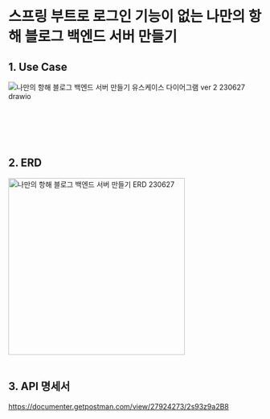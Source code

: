# 스프링 부트로 로그인 기능이 없는 나만의 항해 블로그 백엔드 서버 만들기

## 1. Use Case
![나만의 항해 블로그 백엔드 서버 만들기 유스케이스 다이어그램 ver 2 230627 drawio](https://github.com/HaenaCho01/myVoyageBlogVer2/assets/131599243/4a8bfce3-d971-4568-a492-ef27fb4f8ac0)



<br/>
<br/>



<br/>
<br/>

## 2. ERD
<img width="351" alt="나만의 항해 블로그 백엔드 서버 만들기 ERD 230627" src="https://github.com/HaenaCho01/myVoyageBlogVer2/assets/131599243/68858921-c1af-4a24-84f8-1a8805044ffd">




<br/>
<br/>

## 3. API 명세서
https://documenter.getpostman.com/view/27924273/2s93z9a2B8


<br/>
<br/>
